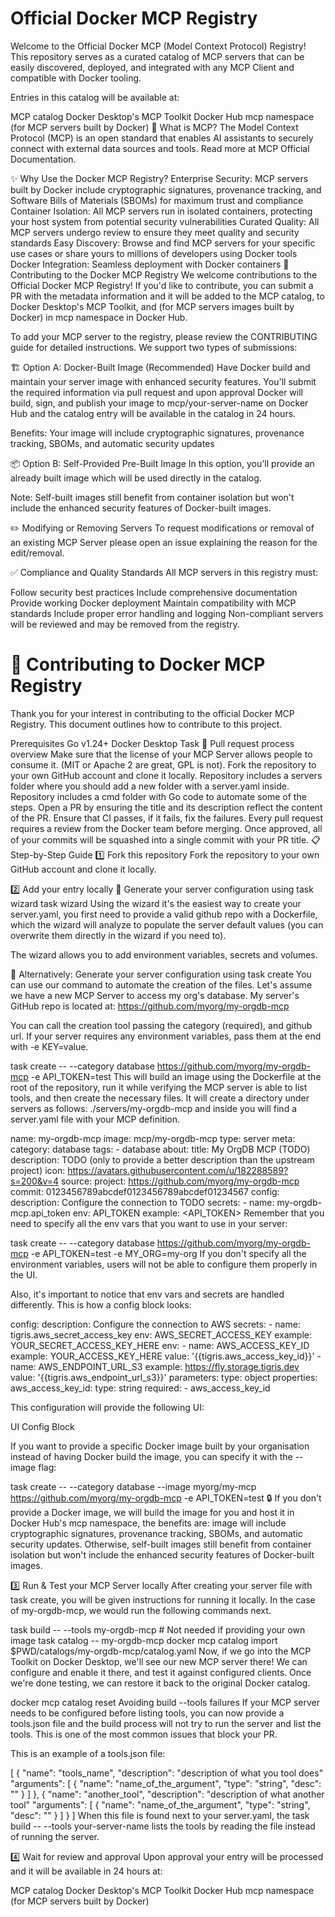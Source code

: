 # Official Docker MCP Registry
Welcome to the Official Docker MCP (Model Context Protocol) Registry! This repository serves as a curated catalog of MCP servers that can be easily discovered, deployed, and integrated with any MCP Client and compatible with Docker tooling.

Entries in this catalog will be available at:

MCP catalog
Docker Desktop's MCP Toolkit
Docker Hub mcp namespace (for MCP servers built by Docker)
🤖 What is MCP?
The Model Context Protocol (MCP) is an open standard that enables AI assistants to securely connect with external data sources and tools. Read more at MCP Official Documentation.

✨ Why Use the Docker MCP Registry?
Enterprise Security: MCP servers built by Docker include cryptographic signatures, provenance tracking, and Software Bills of Materials (SBOMs) for maximum trust and compliance
Container Isolation: All MCP servers run in isolated containers, protecting your host system from potential security vulnerabilities
Curated Quality: All MCP servers undergo review to ensure they meet quality and security standards
Easy Discovery: Browse and find MCP servers for your specific use cases or share yours to millions of developers using Docker tools
Docker Integration: Seamless deployment with Docker containers
🤝 Contributing to the Docker MCP Registry
We welcome contributions to the Official Docker MCP Registry! If you'd like to contribute, you can submit a PR with the metadata information and it will be added to the MCP catalog, to Docker Desktop's MCP Toolkit, and (for MCP servers images built by Docker) in mcp namespace in Docker Hub.

To add your MCP server to the registry, please review the CONTRIBUTING guide for detailed instructions. We support two types of submissions:

🏗️ Option A: Docker-Built Image (Recommended)
Have Docker build and maintain your server image with enhanced security features. You'll submit the required information via pull request and upon approval Docker will build, sign, and publish your image to mcp/your-server-name on Docker Hub and the catalog entry will be available in the catalog in 24 hours.

Benefits: Your image will include cryptographic signatures, provenance tracking, SBOMs, and automatic security updates

📦 Option B: Self-Provided Pre-Built Image
In this option, you'll provide an already built image which will be used directly in the catalog.

Note: Self-built images still benefit from container isolation but won't include the enhanced security features of Docker-built images.

✏️ Modifying or Removing Servers
To request modifications or removal of an existing MCP Server please open an issue explaining the reason for the edit/removal.

✅ Compliance and Quality Standards
All MCP servers in this registry must:

Follow security best practices
Include comprehensive documentation
Provide working Docker deployment
Maintain compatibility with MCP standards
Include proper error handling and logging
Non-compliant servers will be reviewed and may be removed from the registry.



# 🤝 Contributing to Docker MCP Registry
Thank you for your interest in contributing to the official Docker MCP Registry. This document outlines how to contribute to this project.

Prerequisites
Go v1.24+
Docker Desktop
Task
🔄 Pull request process overview
Make sure that the license of your MCP Server allows people to consume it. (MIT or Apache 2 are great, GPL is not).
Fork the repository to your own GitHub account and clone it locally.
Repository includes a servers folder where you should add a new folder with a server.yaml inside.
Repository includes a cmd folder with Go code to automate some of the steps.
Open a PR by ensuring the title and its description reflect the content of the PR.
Ensure that CI passes, if it fails, fix the failures.
Every pull request requires a review from the Docker team before merging.
Once approved, all of your commits will be squashed into a single commit with your PR title.
📋 Step-by-Step Guide
1️⃣ Fork this repository
Fork the repository to your own GitHub account and clone it locally.

2️⃣ Add your entry locally
🚀 Generate your server configuration using task wizard
task wizard
Using the wizard it's the easiest way to create your server.yaml, you first need to provide a valid github repo with a Dockerfile, which the wizard will analyze to populate the server default values (you can overwrite them directly in the wizard if you need to).

The wizard allows you to add environment variables, secrets and volumes.

🚀 Alternatively: Generate your server configuration using task create
You can use our command to automate the creation of the files. Let's assume we have a new MCP Server to access my org's database. My server's GitHub repo is located at: https://github.com/myorg/my-orgdb-mcp

You can call the creation tool passing the category (required), and github url. If your server requires any environment variables, pass them at the end with -e KEY=value.

task create -- --category database https://github.com/myorg/my-orgdb-mcp -e API_TOKEN=test
This will build an image using the Dockerfile at the root of the repository, run it while verifying the MCP server is able to list tools, and then create the necessary files. It will create a directory under servers as follows: ./servers/my-orgdb-mcp and inside you will find a server.yaml file with your MCP definition.

name: my-orgdb-mcp
image: mcp/my-orgdb-mcp
type: server
meta:
  category: database
  tags:
    - database
about:
  title: My OrgDB MCP (TODO)
  description: TODO (only to provide a better description than the upstream project)
  icon: https://avatars.githubusercontent.com/u/182288589?s=200&v=4
source:
  project: https://github.com/myorg/my-orgdb-mcp
  commit: 0123456789abcdef0123456789abcdef01234567
config:
  description: Configure the connection to TODO
  secrets:
    - name: my-orgdb-mcp.api_token
      env: API_TOKEN
      example: <API_TOKEN>
Remember that you need to specify all the env vars that you want to use in your server:

task create -- --category database https://github.com/myorg/my-orgdb-mcp -e API_TOKEN=test -e MY_ORG=my-org
If you don't specify all the environment variables, users will not be able to configure them properly in the UI.

Also, it's important to notice that env vars and secrets are handled differently. This is how a config block looks:

config:
  description: Configure the connection to AWS
  secrets:
    - name: tigris.aws_secret_access_key
      env: AWS_SECRET_ACCESS_KEY
      example: YOUR_SECRET_ACCESS_KEY_HERE
  env:
    - name: AWS_ACCESS_KEY_ID
      example: YOUR_ACCESS_KEY_HERE
      value: '{{tigris.aws_access_key_id}}'
    - name: AWS_ENDPOINT_URL_S3
      example: https://fly.storage.tigris.dev
      value: '{{tigris.aws_endpoint_url_s3}}'
  parameters:
    type: object
    properties:
      aws_access_key_id:
        type: string
    required:
      - aws_access_key_id

This configuration will provide the following UI:

UI Config Block

If you want to provide a specific Docker image built by your organisation instead of having Docker build the image, you can specify it with the --image flag:

task create -- --category database --image myorg/my-mcp https://github.com/myorg/my-orgdb-mcp -e API_TOKEN=test
🔒 If you don't provide a Docker image, we will build the image for you and host it in Docker Hub's mcp namespace, the benefits are: image will include cryptographic signatures, provenance tracking, SBOMs, and automatic security updates. Otherwise, self-built images still benefit from container isolation but won't include the enhanced security features of Docker-built images.

3️⃣ Run & Test your MCP Server locally
After creating your server file with task create, you will be given instructions for running it locally. In the case of my-orgdb-mcp, we would run the following commands next.

task build -- --tools my-orgdb-mcp # Not needed if providing your own image
task catalog -- my-orgdb-mcp
docker mcp catalog import $PWD/catalogs/my-orgdb-mcp/catalog.yaml
Now, if we go into the MCP Toolkit on Docker Desktop, we'll see our new MCP server there! We can configure and enable it there, and test it against configured clients. Once we're done testing, we can restore it back to the original Docker catalog.

docker mcp catalog reset
Avoiding build --tools failures
If your MCP server needs to be configured before listing tools, you can now provide a tools.json file and the build process will not try to run the server and list the tools. This is one of the most common issues that block your PR.

This is an example of a tools.json file:

[
  {
    "name": "tools_name",
    "description": "description of what you tool does"
    "arguments": [
      {
        "name": "name_of_the_argument",
        "type": "string",
        "desc": ""
      }
    ]
  },
  {
    "name": "another_tool",
    "description": "description of what another tool"
    "arguments": [
      {
        "name": "name_of_the_argument",
        "type": "string",
        "desc": ""
      }
    ]
  }
]
When this file is found next to your server.yaml, the task build -- --tools your-server-name lists the tools by reading the file instead of running the server.

4️⃣ Wait for review and approval
Upon approval your entry will be processed and it will be available in 24 hours at:

MCP catalog
Docker Desktop's MCP Toolkit
Docker Hub mcp namespace (for MCP servers built by Docker)
